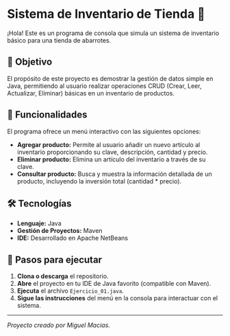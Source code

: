 # Sistema de Inventario de Tienda 🛒

¡Hola! Este es un programa de consola que simula un sistema de inventario básico para una tienda de abarrotes.

## 🎯 Objetivo

El propósito de este proyecto es demostrar la gestión de datos simple en Java, permitiendo al usuario realizar operaciones CRUD (Crear, Leer, Actualizar, Eliminar) básicas en un inventario de productos.

## 📝 Funcionalidades

El programa ofrece un menú interactivo con las siguientes opciones:

-   **Agregar producto:** Permite al usuario añadir un nuevo artículo al inventario proporcionando su clave, descripción, cantidad y precio.
-   **Eliminar producto:** Elimina un artículo del inventario a través de su clave.
-   **Consultar producto:** Busca y muestra la información detallada de un producto, incluyendo la inversión total (cantidad * precio).

## 🛠️ Tecnologías

-   **Lenguaje:** Java
-   **Gestión de Proyectos:** Maven
-   **IDE:** Desarrollado en Apache NetBeans

## 🚀 Pasos para ejecutar

1.  **Clona o descarga** el repositorio.
2.  **Abre** el proyecto en tu IDE de Java favorito (compatible con Maven).
3.  **Ejecuta** el archivo `Ejercicio_01.java`.
4.  **Sigue las instrucciones** del menú en la consola para interactuar con el sistema.

---
*Proyecto creado por Miguel Macias.*
